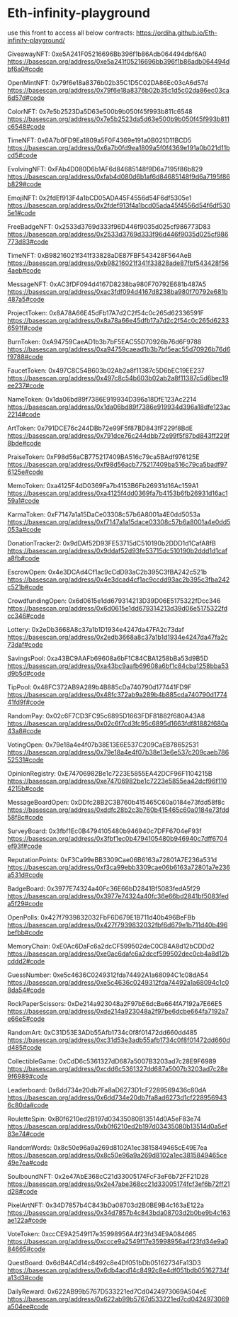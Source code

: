 # Eth-infinity-playground
use this front to access all below contracts:    https://ordiha.github.io/Eth-infinity-playground/

GiveawayNFT: 0xe5A241F05216696Bb396f1b86Adb064494dbf6A0
https://basescan.org/address/0xe5a241f05216696bb396f1b86adb064494dbf6a0#code

OpenMintNFT: 0x79f6e18a8376b02b35C1D5C02DA86Ec03cA6d57d
https://basescan.org/address/0x79f6e18a8376b02b35c1d5c02da86ec03ca6d57d#code

ColorNFT: 0x7e5b2523Da5D63e500b9b050f45f993b811c6548
https://basescan.org/address/0x7e5b2523da5d63e500b9b050f45f993b811c6548#code

TimeNFT: 0x6A7b0FD9Ea1809a5F0F4369e191a0B021D11BCD5
https://basescan.org/address/0x6a7b0fd9ea1809a5f0f4369e191a0b021d11bcd5#code

EvolvingNFT: 0xFAb4D080D6b1AF6d84685148f9D6a7195f86b829
https://basescan.org/address/0xfab4d080d6b1af6d84685148f9d6a7195f86b829#code

EmojiNFT: 0x2fdEf913F4a1bCD05ADA45F4556d54F6df5305e1
https://basescan.org/address/0x2fdef913f4a1bcd05ada45f4556d54f6df5305e1#code

FreeBadgeNFT: 0x2533d3769d333f96D446f9035d025cf986773D83
https://basescan.org/address/0x2533d3769d333f96d446f9035d025cf986773d83#code

TimeNFT: 0xB98216021f341f33828aDE87FBF543428F564AeB
https://basescan.org/address/0xb98216021f341f33828ade87fbf543428f564aeb#code

MessageNFT: 0xAC3fDF094d4167D8238ba980F70792E681b487A5
https://basescan.org/address/0xac3fdf094d4167d8238ba980f70792e681b487a5#code

ProjectToken: 0x8A78A66E45dFb17A7d2C2f54c0c265d62336591F
https://basescan.org/address/0x8a78a66e45dfb17a7d2c2f54c0c265d62336591f#code

BurnToken: 0xA94759CaeAD1b3b7bF5EAC55D70926b76d6F9788
https://basescan.org/address/0xa94759caead1b3b7bf5eac55d70926b76d6f9788#code

FaucetToken: 0x497C8C54B603b02Ab2a8f11387c5D6bEC19EE237
https://basescan.org/address/0x497c8c54b603b02ab2a8f11387c5d6bec19ee237#code

NameToken: 0x1da06bd89f7386E919934D396a18DfE123Ac2214
https://basescan.org/address/0x1da06bd89f7386e919934d396a18dfe123ac2214#code

ArtToken: 0x791DCE76c244DBb72e99F5f87BD843fF229f8BdE
https://basescan.org/address/0x791dce76c244dbb72e99f5f87bd843ff229f8bde#code

PraiseToken: 0xF98d56aCB775217409BA516c79ca5BAdf976125E
https://basescan.org/address/0xf98d56acb775217409ba516c79ca5badf976125e#code

MemoToken: 0xa4125F4dD0369Fa7b4153B6Fb26931d16Ac159A1
https://basescan.org/address/0xa4125f4dd0369fa7b4153b6fb26931d16ac159a1#code

KarmaToken: 0xF7147a1a15DaCe03308c57b6A8001a4E0dd5053a
https://basescan.org/address/0xf7147a1a15dace03308c57b6a8001a4e0dd5053a#code

DonationTracker2: 0x9dDAf52D93FE53715dC510190b2DDD1d1CafA8fB
https://basescan.org/address/0x9ddaf52d93fe53715dc510190b2ddd1d1cafa8fb#code

EscrowOpen: 0x4e3DCAd4Cf1ac9cCdD93aC2b395C3fBA242c521b
https://basescan.org/address/0x4e3dcad4cf1ac9ccdd93ac2b395c3fba242c521b#code

CrowdfundingOpen: 0x6d0615e1dd679314213D39D06E5175322fDcc346
https://basescan.org/address/0x6d0615e1dd679314213d39d06e5175322fdcc346#code

Lottery: 0x2eDb3668A8c37a1b1D1934e4247da47FA2c73daf
https://basescan.org/address/0x2edb3668a8c37a1b1d1934e4247da47fa2c73daf#code

SavingsPool: 0xa43BC9AAFb69608a6bF1C84CBA1258bBa53d9B5D
https://basescan.org/address/0xa43bc9aafb69608a6bf1c84cba1258bba53d9b5d#code

TipPool: 0x48FC372AB9A289b4B885cDa740790d177441FD9F
https://basescan.org/address/0x48fc372ab9a289b4b885cda740790d177441fd9f#code

RandomPay: 0x02c6F7CD3FC95c6895D1663FDF81882f680A43A8
https://basescan.org/address/0x02c6f7cd3fc95c6895d1663fdf81882f680a43a8#code

VotingOpen: 0x79e18a4e4f07b38E13E6E537C209CaEB78652531
https://basescan.org/address/0x79e18a4e4f07b38e13e6e537c209caeb78652531#code

OpinionRegistry: 0xE74706982Be1c7223E5855EA42DCF96F1104215B
https://basescan.org/address/0xe74706982be1c7223e5855ea42dcf96f1104215b#code

MessageBoardOpen: 0xDDfc28B2C3B760b415465C60a0184e73fdd58f8c
https://basescan.org/address/0xddfc28b2c3b760b415465c60a0184e73fdd58f8c#code

SurveyBoard: 0x3fbf1Ec0B4794105480b946940c7DFF6704eF93f
https://basescan.org/address/0x3fbf1ec0b4794105480b946940c7dff6704ef93f#code

ReputationPoints: 0xF3Ca99eBB3309Cae06B6163a72801A7E236a531d
https://basescan.org/address/0xf3ca99ebb3309cae06b6163a72801a7e236a531d#code

BadgeBoard: 0x3977E74324a40Fc36E66bD2841Bf5083fedA5f29
https://basescan.org/address/0x3977e74324a40fc36e66bd2841bf5083feda5f29#code

OpenPolls: 0x427f7939832032FbF6D679E1B711d40b496BeFBb
https://basescan.org/address/0x427f7939832032fbf6d679e1b711d40b496befbb#code

MemoryChain: 0xE0Ac6DaFc6a2dcCF599502deC0CB4A8d12bCDDd2
https://basescan.org/address/0xe0ac6dafc6a2dccf599502dec0cb4a8d12bcddd2#code

GuessNumber: 0xe5c4636C0249312fda74492A1a68094C1c08dA54
https://basescan.org/address/0xe5c4636c0249312fda74492a1a68094c1c08da54#code

RockPaperScissors: 0xDe214a923048a2F97bE6dcBe664fA7192a7E66E5
https://basescan.org/address/0xde214a923048a2f97be6dcbe664fa7192a7e66e5#code

RandomArt: 0xC31D53E3ADb55Afb1734c0f8f01472dd660dd485
https://basescan.org/address/0xc31d53e3adb55afb1734c0f8f01472dd660dd485#code

CollectibleGame: 0xCdD6c5361327dD687a5007B3203ad7c28E9F6989
https://basescan.org/address/0xcdd6c5361327dd687a5007b3203ad7c28e9f6989#code

Leaderboard: 0x6dd734e20db7Fa8aD6273D1cF2289569436c80dA
https://basescan.org/address/0x6dd734e20db7fa8ad6273d1cf2289569436c80da#code

RouletteSpin: 0xB0f6210ed2B197d03435080B13514d0A5eF83e74
https://basescan.org/address/0xb0f6210ed2b197d03435080b13514d0a5ef83e74#code

RandomWords: 0x8c50e96a9a269d8102A1ec3815849465cE49E7ea
https://basescan.org/address/0x8c50e96a9a269d8102a1ec3815849465ce49e7ea#code

SoulboundNFT: 0x2e47AbE368cC21d33005174FcF3eF6b72FF21D28
https://basescan.org/address/0x2e47abe368cc21d33005174fcf3ef6b72ff21d28#code

PixelArtNFT: 0x34D7857b4C843bDa08703d2B0BE9B4c163aE122a
https://basescan.org/address/0x34d7857b4c843bda08703d2b0be9b4c163ae122a#code

VoteToken: 0xccCE9A2549f17e35998956A4f23fd34E9A084665
https://basescan.org/address/0xccce9a2549f17e35998956a4f23fd34e9a084665#code

QuestBoard: 0x6dB4ACd14c8492c8e4Df051bDb05162734Fa13D3
https://basescan.org/address/0x6db4acd14c8492c8e4df051bdb05162734fa13d3#code

DailyReward: 0x622AB99b5767D533221ed7Cd0424973069A504eE
https://basescan.org/address/0x622ab99b5767d533221ed7cd0424973069a504ee#code
